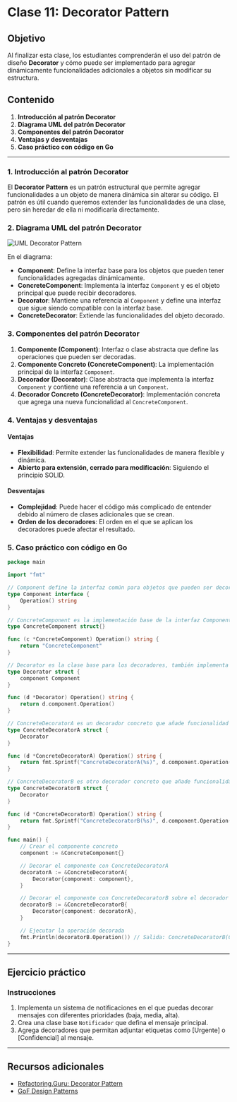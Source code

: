 
# Clase 11: Decorator Pattern

## Objetivo

Al finalizar esta clase, los estudiantes comprenderán el uso del patrón de diseño **Decorator** y cómo puede ser implementado para agregar dinámicamente funcionalidades adicionales a objetos sin modificar su estructura.

## Contenido

1. **Introducción al patrón Decorator**
2. **Diagrama UML del patrón Decorator**
3. **Componentes del patrón Decorator**
4. **Ventajas y desventajas**
5. **Caso práctico con código en Go**

---

### 1. Introducción al patrón Decorator

El **Decorator Pattern** es un patrón estructural que permite agregar funcionalidades a un objeto de manera dinámica sin alterar su código. El patrón es útil cuando queremos extender las funcionalidades de una clase, pero sin heredar de ella ni modificarla directamente.

### 2. Diagrama UML del patrón Decorator

![UML Decorator Pattern](uml-decorator-pattern.png)

En el diagrama:

- **Component**: Define la interfaz base para los objetos que pueden tener funcionalidades agregadas dinámicamente.
- **ConcreteComponent**: Implementa la interfaz `Component` y es el objeto principal que puede recibir decoradores.
- **Decorator**: Mantiene una referencia al `Component` y define una interfaz que sigue siendo compatible con la interfaz base.
- **ConcreteDecorator**: Extiende las funcionalidades del objeto decorado.

### 3. Componentes del patrón Decorator

1. **Componente (Component)**: Interfaz o clase abstracta que define las operaciones que pueden ser decoradas.
2. **Componente Concreto (ConcreteComponent)**: La implementación principal de la interfaz `Component`.
3. **Decorador (Decorator)**: Clase abstracta que implementa la interfaz `Component` y contiene una referencia a un `Component`.
4. **Decorador Concreto (ConcreteDecorator)**: Implementación concreta que agrega una nueva funcionalidad al `ConcreteComponent`.

### 4. Ventajas y desventajas

#### Ventajas

- **Flexibilidad**: Permite extender las funcionalidades de manera flexible y dinámica.
- **Abierto para extensión, cerrado para modificación**: Siguiendo el principio SOLID.

#### Desventajas

- **Complejidad**: Puede hacer el código más complicado de entender debido al número de clases adicionales que se crean.
- **Orden de los decoradores**: El orden en el que se aplican los decoradores puede afectar el resultado.

### 5. Caso práctico con código en Go

```go
package main

import "fmt"

// Component define la interfaz común para objetos que pueden ser decorados
type Component interface {
    Operation() string
}

// ConcreteComponent es la implementación base de la interfaz Component
type ConcreteComponent struct{}

func (c *ConcreteComponent) Operation() string {
    return "ConcreteComponent"
}

// Decorator es la clase base para los decoradores, también implementa la interfaz Component
type Decorator struct {
    component Component
}

func (d *Decorator) Operation() string {
    return d.component.Operation()
}

// ConcreteDecoratorA es un decorador concreto que añade funcionalidad extra
type ConcreteDecoratorA struct {
    Decorator
}

func (d *ConcreteDecoratorA) Operation() string {
    return fmt.Sprintf("ConcreteDecoratorA(%s)", d.component.Operation())
}

// ConcreteDecoratorB es otro decorador concreto que añade funcionalidad extra
type ConcreteDecoratorB struct {
    Decorator
}

func (d *ConcreteDecoratorB) Operation() string {
    return fmt.Sprintf("ConcreteDecoratorB(%s)", d.component.Operation())
}

func main() {
    // Crear el componente concreto
    component := &ConcreteComponent{}

    // Decorar el componente con ConcreteDecoratorA
    decoratorA := &ConcreteDecoratorA{
        Decorator{component: component},
    }

    // Decorar el componente con ConcreteDecoratorB sobre el decorador A
    decoratorB := &ConcreteDecoratorB{
        Decorator{component: decoratorA},
    }

    // Ejecutar la operación decorada
    fmt.Println(decoratorB.Operation()) // Salida: ConcreteDecoratorB(ConcreteDecoratorA(ConcreteComponent))
}
```

---

## Ejercicio práctico

### Instrucciones

1. Implementa un sistema de notificaciones en el que puedas decorar mensajes con diferentes prioridades (baja, media, alta).
2. Crea una clase base `Notificador` que defina el mensaje principal.
3. Agrega decoradores que permitan adjuntar etiquetas como [Urgente] o [Confidencial] al mensaje.

---

## Recursos adicionales

- [Refactoring.Guru: Decorator Pattern](https://refactoring.guru/design-patterns/decorator)
- [GoF Design Patterns](https://en.wikipedia.org/wiki/Decorator_pattern)
